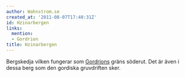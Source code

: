 ```yaml
---
author: Wahnstrom.se
created_at: '2011-08-07T17:40:31Z'
id: Hzinarbergen
links:
  mention:
  - Gordrion
title: Hzinarbergen
---
```


Bergskedja vilken fungerar som [Gordrions] gräns söderut. Det är även i dessa berg som den gordiska
gruvdriften sker.

  [Gordrions]: Gordrion